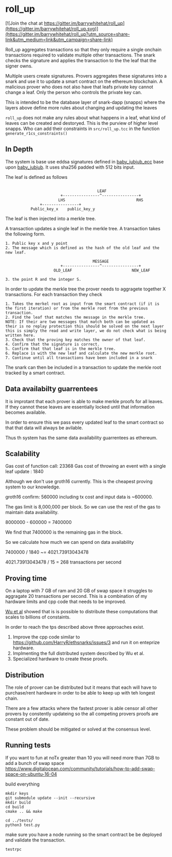 # roll_up 

[![Join the chat at https://gitter.im/barrywhitehat/roll_up](https://gitter.im/barrywhitehat/roll_up.svg)](https://gitter.im/barrywhitehat/roll_up?utm_source=share-link&utm_medium=link&utm_campaign=share-link)

Roll_up aggregates transactions so that they only require a single onchain transactions required to validate multiple other transactions. The snark checks the signature and applies the transaction to the the leaf that the signer owns.

Multiple users create signatures. Provers aggregates these signatures into a snark and use it to update a smart contract on the ethereum blockchain. A malicious prover who does not also have that leafs private key cannot change a leaf. Only the person who controls the private key can. 

This is intended to be the database layer of snark-dapp (snapps) where the layers above define more rules about changing and updating the leaves

`roll_up` does not make any rules about what happens in a leaf, what kind of leaves can be created and destoryed. This is the purview of 
higher level snapps. Who can add their constraints in `src/roll_up.tcc` in the function `generate_r1cs_constraints()`

## In Depth

The system is base use eddsa signatures defined in  [baby_jubjub_ecc](https://github.com/barryWhiteHat/baby_jubjub_ecc) base upon [baby_jubjub](https://github.com/barryWhiteHat/baby_jubjub). It uses sha256 padded with 512 bits input. 

The leaf is defined as follows 
```

                                        LEAF
                        +----------------^----------------+
                       LHS                               RHS
               +----------------+                
           Public_key_x    public_key_y         
```

The leaf is then injected into a merkle tree. 

A transaction updates a single leaf in the merkle tree. A transaction takes the following form. 

```
1. Public key x and y point
2. The message which is defined as the hash of the old leaf and the new leaf. 

                                      MESSAGE
                        +----------------^----------------+
                     OLD_LEAF                          NEW_LEAF

3. the point R and the integer S. 
```


In order to update the merkle tree the prover needs to aggragete together X transactions. For each transaction they check 
```
1. Takes the merkel root as input from the smart contract (if it is the first iteration) or from the merkle root from the previous 
transaction. 
2. Find the leaf that matches the message in the merkle tree. 
NOTE: If their are two messages that match both can be updated as their is no replay protection this should be solved on the next layer
this is simply the read and write layer, we do not check what is being written here. 
3. Check that the proving key matches the owner of that leaf. 
4. Confirm that the signature is correct.
5. Confirm that that leaf is in the merkle tree. 
6. Replace is with the new leaf and calculate the new merkle root. 
7. Continue until all transactions have been included in a snark
```
The snark can then be included in a transaction to update the merkle root tracked by a smart contract. 


## Data availabilty guarrentees

It is improtant that each prover is able to make merkle proofs for all leaves.
If they cannot these leaves are essentially locked until that information becomes available.

In order to ensure this we pass every updated leaf to the smart contract so that
that data will always be avilable. 

Thus th system has the same data availability guarrentees as ethereum.

## Scalability

Gas cost of function call: 23368
Gas cost of throwing an event with a single leaf update : 1840

Although we don't use groth16 currently. This is the cheapest proving system to our knowledge. 

groth16 confirm:  560000 including tx cost and input data is ~600000.

The gas limit is 8,000,000 per block. So we can use the rest of the gas to maintain data availability. 

8000000 - 600000  =  7400000

We find that 7400000 is the remaining gas in the block. 

So we calculate how much we can spend on data availability

7400000 / 1840 ~= 4021.73913043478

4021.73913043478 / 15 = 268 transactions per second


## Proving time

On a laptop with 7 GB of ram and 20 GB of swap space it struggles to aggragate 20 transactions per second. This is a
combination of my hardware limits and cpp code that needs to be improved. 

[Wu et al](https://eprint.iacr.org/2018/691) showed that is is possible to distribute
these computations that scales to billions of constaints. 

In order to reach the tps described above three approaches exist. 

1. Improve the cpp code similar to https://github.com/HarryR/ethsnarks/issues/3 and run it on enteprize hardware.
2. Implmenting the full distributed system described by Wu et al.
3. Specialized hardware to create these proofs. 


## Distribution

The role of prover can be distributed but it means that each will have to purchase/rent hardware in order to be able to keep up with teh longest chain. 

There are a few attacks where the fastest prover is able censor all other provers by constently updateing so the all competing provers proofs are 
constant out of date. 

These problem should be mitigated or solved at the consensus level. 


## Running tests 

If you want to fun at noTx greater than 10 you will need more than 7GB
to add a bunch of swap space https://www.digitalocean.com/community/tutorials/how-to-add-swap-space-on-ubuntu-16-04

build everything 

```
mkdir keys
git submodule update --init --recursive
mkdir build
cd build
cmake .. && make
```

```
cd ../tests/
python3 test.py
```

make sure you have a node running so the smart contract be be deployed and validate the transaction. 

`testrpc`



